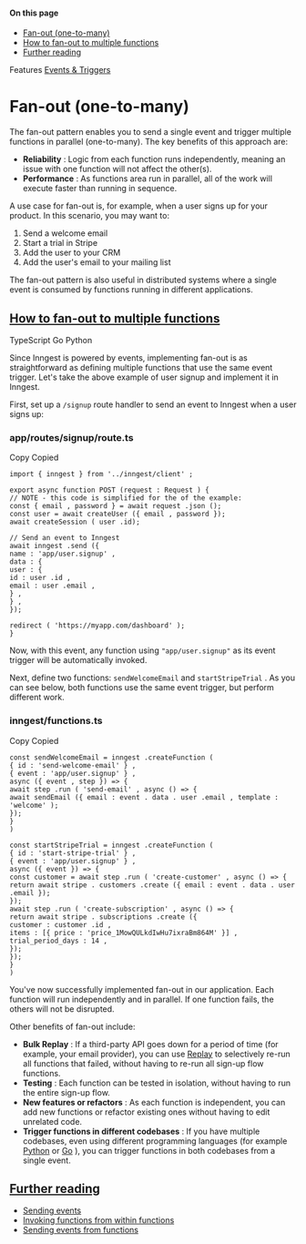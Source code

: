 #### On this page

- [Fan-out (one-to-many)](\docs\guides\fan-out-jobs#fan-out-one-to-many)
- [How to fan-out to multiple functions](\docs\guides\fan-out-jobs#how-to-fan-out-to-multiple-functions)
- [Further reading](\docs\guides\fan-out-jobs#further-reading)

Features [Events &amp; Triggers](\docs\features\events-triggers)

# Fan-out (one-to-many)

The fan-out pattern enables you to send a single event and trigger multiple functions in parallel (one-to-many). The key benefits of this approach are:

- **Reliability** : Logic from each function runs independently, meaning an issue with one function will not affect the other(s).
- **Performance** : As functions area run in parallel, all of the work will execute faster than running in sequence.

A use case for fan-out is, for example, when a user signs up for your product. In this scenario, you may want to:

1. Send a welcome email
2. Start a trial in Stripe
3. Add the user to your CRM
4. Add the user's email to your mailing list

The fan-out pattern is also useful in distributed systems where a single event is consumed by functions running in different applications.

## [How to fan-out to multiple functions](\docs\guides\fan-out-jobs#how-to-fan-out-to-multiple-functions)

TypeScript Go Python

Since Inngest is powered by events, implementing fan-out is as straightforward as defining multiple functions that use the same event trigger. Let's take the above example of user signup and implement it in Inngest.

First, set up a `/signup` route handler to send an event to Inngest when a user signs up:

### app/routes/signup/route.ts

Copy Copied

```
import { inngest } from '../inngest/client' ;

export async function POST (request : Request ) {
// NOTE - this code is simplified for the of the example:
const { email , password } = await request .json ();
const user = await createUser ({ email , password });
await createSession ( user .id);

// Send an event to Inngest
await inngest .send ({
name : 'app/user.signup' ,
data : {
user : {
id : user .id ,
email : user .email ,
} ,
} ,
});

redirect ( 'https://myapp.com/dashboard' );
}
```

Now, with this event, any function using `"app/user.signup"` as its event trigger will be automatically invoked.

Next, define two functions: `sendWelcomeEmail` and `startStripeTrial` . As you can see below, both functions use the same event trigger, but perform different work.

### inngest/functions.ts

Copy Copied

```
const sendWelcomeEmail = inngest .createFunction (
{ id : 'send-welcome-email' } ,
{ event : 'app/user.signup' } ,
async ({ event , step }) => {
await step .run ( 'send-email' , async () => {
await sendEmail ({ email : event . data . user .email , template : 'welcome' );
});
}
)

const startStripeTrial = inngest .createFunction (
{ id : 'start-stripe-trial' } ,
{ event : 'app/user.signup' } ,
async ({ event }) => {
const customer = await step .run ( 'create-customer' , async () => {
return await stripe . customers .create ({ email : event . data . user .email });
});
await step .run ( 'create-subscription' , async () => {
return await stripe . subscriptions .create ({
customer : customer .id ,
items : [{ price : 'price_1MowQULkdIwHu7ixraBm864M' }] ,
trial_period_days : 14 ,
});
});
}
)
```

You've now successfully implemented fan-out in our application. Each function will run independently and in parallel. If one function fails, the others will not be disrupted.

Other benefits of fan-out include:

- **Bulk Replay** : If a third-party API goes down for a period of time (for example, your email provider), you can use [Replay](\docs\platform\replay) to selectively re-run all functions that failed, without having to re-run all sign-up flow functions.
- **Testing** : Each function can be tested in isolation, without having to run the entire sign-up flow.
- **New features or refactors** : As each function is independent, you can add new functions or refactor existing ones without having to edit unrelated code.
- **Trigger functions in different codebases** : If you have multiple codebases, even using different programming languages (for example [Python](\docs\reference\python) or [Go](https://pkg.go.dev/github.com/inngest/inngestgo) ), you can trigger functions in both codebases from a single event.

## [Further reading](\docs\guides\fan-out-jobs#further-reading)

- [Sending events](\docs\events)
- [Invoking functions from within functions](\docs\guides\invoking-functions-directly)
- [Sending events from functions](\docs\guides\sending-events-from-functions)